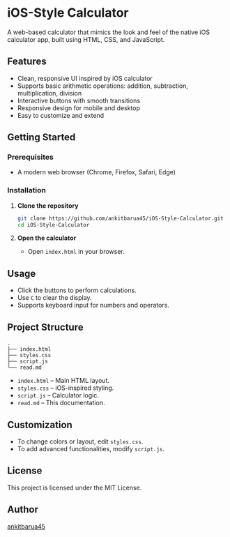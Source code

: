 # iOS-Style Calculator

A web-based calculator that mimics the look and feel of the native iOS calculator app, built using HTML, CSS, and JavaScript.

## Features

- Clean, responsive UI inspired by iOS calculator
- Supports basic arithmetic operations: addition, subtraction, multiplication, division
- Interactive buttons with smooth transitions
- Responsive design for mobile and desktop
- Easy to customize and extend

## Getting Started

### Prerequisites

- A modern web browser (Chrome, Firefox, Safari, Edge)

### Installation

1. **Clone the repository**
   ```bash
   git clone https://github.com/ankitbarua45/iOS-Style-Calculator.git
   cd iOS-Style-Calculator
   ```

2. **Open the calculator**
   - Open `index.html` in your browser.

## Usage

- Click the buttons to perform calculations.
- Use `C` to clear the display.
- Supports keyboard input for numbers and operators.

## Project Structure

```
.
├── index.html
├── styles.css
├── script.js
└── read.md
```

- `index.html` – Main HTML layout.
- `styles.css` – iOS-inspired styling.
- `script.js` – Calculator logic.
- `read.md` – This documentation.

## Customization

- To change colors or layout, edit `styles.css`.
- To add advanced functionalities, modify `script.js`.


## License

This project is licensed under the MIT License.

## Author

[ankitbarua45](https://github.com/ankitbarua45)
